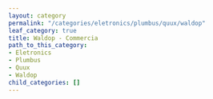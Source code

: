 ```yaml
---
layout: category
permalink: "/categories/eletronics/plumbus/quux/waldop"
leaf_category: true
title: Waldop - Commercia
path_to_this_category:
- Eletronics
- Plumbus
- Quux
- Waldop
child_categories: []
---
```


